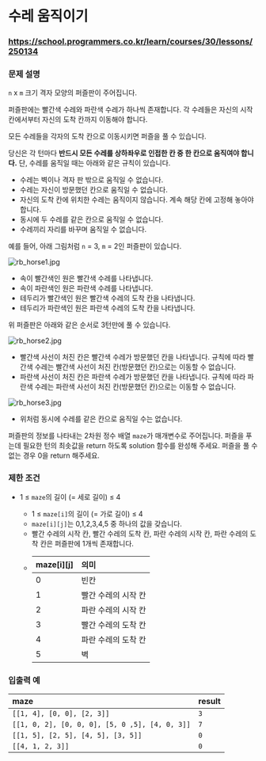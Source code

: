 # 수레 움직이기

### https://school.programmers.co.kr/learn/courses/30/lessons/250134

### 문제 설명

`n` x `m` 크기 격자 모양의 퍼즐판이 주어집니다.

퍼즐판에는 빨간색 수레와 파란색 수레가 하나씩 존재합니다. 각 수레들은 자신의 시작 칸에서부터 자신의 도착 칸까지 이동해야 합니다.

모든 수레들을 각자의 도착 칸으로 이동시키면 퍼즐을 풀 수 있습니다.

당신은 각 턴마다 **반드시 모든 수레를 상하좌우로 인접한 칸 중 한 칸으로 움직여야 합니다.** 단, 수레를 움직일 때는 아래와 같은 규칙이 있습니다.

-   수레는 벽이나 격자 판 밖으로 움직일 수 없습니다.
-   수레는 자신이 방문했던 칸으로 움직일 수 없습니다.
-   자신의 도착 칸에 위치한 수레는 움직이지 않습니다. 계속 해당 칸에 고정해 놓아야 합니다.
-   동시에 두 수레를 같은 칸으로 움직일 수 없습니다.
-   수레끼리 자리를 바꾸며 움직일 수 없습니다.

예를 들어, 아래 그림처럼 `n` = 3, `m` = 2인 퍼즐판이 있습니다.

![rb_horse1.jpg](https://grepp-programmers.s3.ap-northeast-2.amazonaws.com/files/production/2d21a258-144f-4d03-81c1-1a857a942efa/rb_horse1.jpg)

-   속이 빨간색인 원은 빨간색 수레를 나타냅니다.
-   속이 파란색인 원은 파란색 수레를 나타냅니다.
-   테두리가 빨간색인 원은 빨간색 수레의 도착 칸을 나타냅니다.
-   테두리가 파란색인 원은 파란색 수레의 도착 칸을 나타냅니다.

위 퍼즐판은 아래와 같은 순서로 3턴만에 풀 수 있습니다.

![rb_horse2.jpg](https://grepp-programmers.s3.ap-northeast-2.amazonaws.com/files/production/e1c81aa3-238b-4f0e-b21d-697903543b72/rb_horse2.jpg)

-   빨간색 사선이 처진 칸은 빨간색 수레가 방문했던 칸을 나타냅니다. 규칙에 따라 빨간색 수레는 빨간색 사선이 처진 칸(방문했던 칸)으로는 이동할 수 없습니다.
-   파란색 사선이 처진 칸은 파란색 수레가 방문했던 칸을 나타냅니다. 규칙에 따라 파란색 수레는 파란색 사선이 처진 칸(방문했던 칸)으로는 이동할 수 없습니다.

![rb_horse3.jpg](https://grepp-programmers.s3.ap-northeast-2.amazonaws.com/files/production/2b78f38c-121a-441c-90f9-704eb0642e96/rb_horse3.jpg)

-   위처럼 동시에 수레를 같은 칸으로 움직일 수는 없습니다.

퍼즐판의 정보를 나타내는 2차원 정수 배열 `maze`가 매개변수로 주어집니다. 퍼즐을 푸는데 필요한 턴의 최솟값을 return 하도록 solution 함수를 완성해 주세요. 퍼즐을 풀 수 없는 경우 0을 return 해주세요.

### 제한 조건

-   1 ≤ `maze`의 길이 (= 세로 길이) ≤ 4

    -   1 ≤ `maze[i]`의 길이 (= 가로 길이) ≤ 4
    -   `maze[i][j]`는 0,1,2,3,4,5 중 하나의 값을 갖습니다.
    -   빨간 수레의 시작 칸, 빨간 수레의 도착 칸, 파란 수레의 시작 칸, 파란 수레의 도착 칸은 퍼즐판에 1개씩 존재합니다.
    -   | maze[i][j] | 의미                |
        | :--------- | :------------------ |
        | 0          | 빈칸                |
        | 1          | 빨간 수레의 시작 칸 |
        | 2          | 파란 수레의 시작 칸 |
        | 3          | 빨간 수레의 도착 칸 |
        | 4          | 파란 수레의 도착 칸 |
        | 5          | 벽                  |

### 입출력 예

| maze                                           | result |
| :--------------------------------------------- | :----- |
| `[[1, 4], [0, 0], [2, 3]]`                     | `3`    |
| `[[1, 0, 2], [0, 0, 0], [5, 0 ,5], [4, 0, 3]]` | `7`    |
| `[[1, 5], [2, 5], [4, 5], [3, 5]]`             | `0`    |
| `[[4, 1, 2, 3]]`                               | `0`    |
